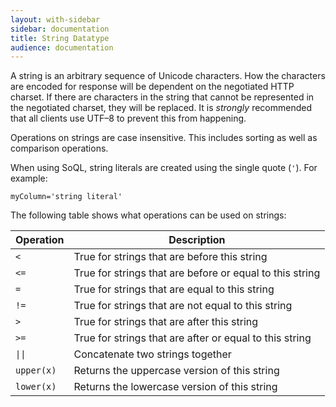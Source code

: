 ```yaml
---
layout: with-sidebar
sidebar: documentation 
title: String Datatype
audience: documentation
---
```


A string is an arbitrary sequence of Unicode characters. How the characters are encoded for response will be dependent on the negotiated HTTP charset. If there are characters in the string that cannot be represented in the negotiated charset, they will be replaced. It is _strongly_ recommended that all clients use UTF–8 to prevent this from happening.

Operations on strings are case insensitive. This includes sorting as well as comparison operations.

When using SoQL, string literals are created using the single quote (`'`). For example: 

    myColumn='string literal'

The following table shows what operations can be used on strings:

| Operation                 | Description                                              |
| ---                       | ---                                                      |
| `<`                       | True for strings that are before this string             |
| `<=`                      | True for strings that are before or equal to this string |
| `=`                       | True for strings that are equal to this string           |
| `!=`                      | True for strings that are not equal to this string       |
| `>`                       | True for strings that are after this string              |
| `>=`                      | True for strings that are after or equal to this string  |
| <code>&#124;&#124;</code> | Concatenate two strings together                         |
| `upper(x)`                | Returns the uppercase version of this string             |
| `lower(x)`                | Returns the lowercase version of this string             |

